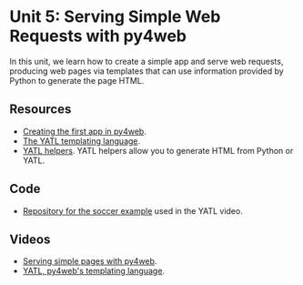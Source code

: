 # Unit 5: Serving Simple Web Requests with py4web

In this unit, we learn how to create a simple app and serve web requests, producing web pages via templates that can use information provided by Python to generate the page HTML. 

## Resources

* [Creating the first app in py4web](https://py4web.com/_documentation/static/en/chapter-05.html).
* [The YATL templating language](https://py4web.com/_documentation/static/en/chapter-09.html).
* [YATL helpers](https://py4web.com/_documentation/static/en/chapter-10.html).  YATL helpers allow you to generate HTML from Python or YATL.

## Code 

* [Repository for the soccer example](https://github.com/learn-py4web/soccer_app) used in the YATL video.

## Videos

* [Serving simple pages with py4web](https://youtu.be/asLu6Z42Ed8).
* [YATL, py4web's templating language](https://youtu.be/9sa6oDcERLI).
